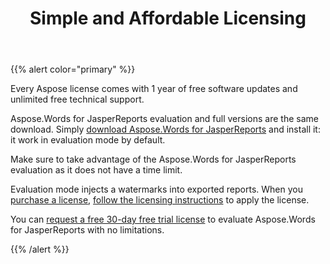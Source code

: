 ﻿---
title: Simple and Affordable Licensing
second_title: Aspose.Words for JasperReports
articleTitle: Simple and Affordable Licensing
linktitle: Simple and Affordable Licensing
description: "Aspose.Words for JasperReports evaluation and full versions are the same download."
type: docs
weight: 50
url: /jasperreports/simple-and-affordable-licensing/
---

{{% alert color="primary" %}}

Every Aspose license comes with 1 year of free software updates and unlimited free technical support.

Aspose.Words for JasperReports evaluation and full versions are the same download. Simply [download Aspose.Words for JasperReports](https://downloads.aspose.com/words/jasperreports) and install it: it work in evaluation mode by default.

Make sure to take advantage of the Aspose.Words for JasperReports evaluation as it does not have a time limit.

Evaluation mode injects a watermarks into exported reports. When you [purchase a license](https://www.aspose.com/community/forums/aspose.purchase/220/showforum.aspx), [follow the licensing instructions](/words/jasperreports/licensing/) to apply the license.

You can [request a free 30-day free trial license](https://www.aspose.com/community/forums/aspose.purchase/220/showforum.aspx) to evaluate Aspose.Words for JasperReports with no limitations. 

{{% /alert %}}
